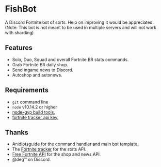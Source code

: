 # FishBot
A Discord Fortnite bot of sorts. Help on improving it would be appreciated.
(Note: This bot is not meant to be used in multiple servers and will not work with sharding)

## Features
- Solo, Duo, Squad and overall Fortnite BR stats commands.
- Grab Fortnite BR daily shop.
- Send ingame news to Discord.
- Autoshop and autonews.

## Requirements
- `git` command line
- `node` v10.14.2 or higher
- [node-gyp build tools.](https://github.com/nodejs/node-gyp)
- [fortnite tracker api key.](https://fortnitetracker.com/site-api)

## Thanks
- Anidiotsguide for the command handler and main bot template.
- The [Fortnite tracker](https://fortnitetracker.com) for the stats API.
- [Free Fortnite API](https://fortniteapi.com/) for the shop and news API.
- @deg™ on Discord.
